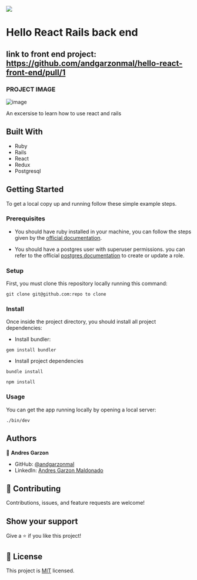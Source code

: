 ![](https://img.shields.io/badge/Microverse-blueviolet)

# Hello React Rails back end

## link to front end project: https://github.com/andgarzonmal/hello-react-front-end/pull/1

### PROJECT IMAGE 

![image](https://user-images.githubusercontent.com/95243996/196559162-b61798b2-2367-4f18-bc61-99f305e51014.png)


An excersise to learn how to use react and rails 

## Built With

- Ruby
- Rails
- React
- Redux
- Postgresql

## Getting Started

To get a local copy up and running follow these simple example steps.

### Prerequisites

- You should have ruby installed in your machine, you can follow the steps given by the [official documentation](https://www.ruby-lang.org/en/documentation/installation/).

- You should have a postgres user with superuser permissions. you can refer to the official [postgres documentation](https://www.postgresql.org/docs/current/role-attributes.html#:~:text=To%20create%20a%20new%20database,that%20is%20already%20a%20superuser.&text=A%20role%20must%20be%20explicitly,use%20CREATE%20ROLE%20name%20CREATEDB%20.) to create or update a role.

### Setup

First, you must clone this repository locally running this command:

```
git clone git@github.com:repo to clone
```

### Install

Once inside the project directory, you should install all project dependencies:

- Install bundler:

```
gem install bundler
```

- Install project dependencies

```
bundle install
```

```
npm install
```

### Usage

You can get the app running locally by opening a local server:

```
./bin/dev
```

## Authors

👤 **Andres Garzon**

- GitHub: [@andgarzonmal](https://github.com/andgarzonmal)
- LinkedIn: [Andres Garzon Maldonado](https://linkedin.com/in/andgarzonmal)

## 🤝 Contributing

Contributions, issues, and feature requests are welcome!

## Show your support

Give a ⭐️ if you like this project!

## 📝 License

This project is [MIT](./LICENSE) licensed.
